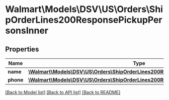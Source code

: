 # Walmart\Models\DSV\US\Orders\ShipOrderLines200ResponsePickupPersonsInner

## Properties

Name | Type | Description | Notes
------------ | ------------- | ------------- | -------------
**name** | [**\Walmart\Models\DSV\US\Orders\ShipOrderLines200ResponsePickupPersonsInnerName**](ShipOrderLines200ResponsePickupPersonsInnerName.md) |  | [optional]
**phone** | [**\Walmart\Models\DSV\US\Orders\ShipOrderLines200ResponsePickupPersonsInnerPhone**](ShipOrderLines200ResponsePickupPersonsInnerPhone.md) |  | [optional]


[[Back to Model list]](./) [[Back to API list]](../../../../../README.md#supported-apis) [[Back to README]](../../../../../README.md)
